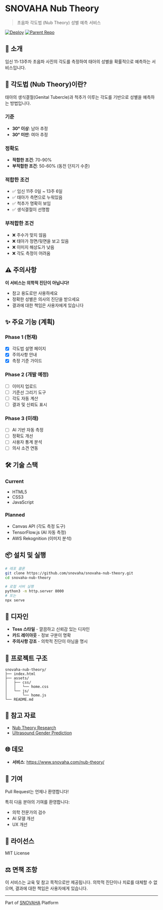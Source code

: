 # SNOVAHA Nub Theory

> 초음파 각도법 (Nub Theory) 성별 예측 서비스

[![Deploy](https://img.shields.io/badge/deploy-coming-orange)](https://www.snovaha.com/nub-theory/)
[![Parent Repo](https://img.shields.io/badge/parent-snovaha-blue)](https://github.com/snovaha/snovaha)

## 🔬 소개

임신 11-13주차 초음파 사진의 각도를 측정하여 태아의 성별을 확률적으로 예측하는 서비스입니다.

## 📐 각도법 (Nub Theory)이란?

태아의 생식결절(Genital Tubercle)과 척추가 이루는 각도를 기반으로 성별을 예측하는 방법입니다.

### 기준
- **30° 이상**: 남아 추정
- **30° 미만**: 여아 추정

### 정확도
- **적합한 조건**: 70-90%
- **부적합한 조건**: 50-60% (동전 던지기 수준)

### 적합한 조건
- ✅ 임신 11주 0일 ~ 13주 6일
- ✅ 태아가 측면으로 누워있음
- ✅ 척추가 명확히 보임
- ✅ 생식결절이 선명함

### 부적합한 조건
- ❌ 주수가 맞지 않음
- ❌ 태아가 정면/뒷면을 보고 있음
- ❌ 이미지 해상도가 낮음
- ❌ 각도 측정이 어려움

## ⚠️ 주의사항

**이 서비스는 의학적 진단이 아닙니다!**

- 참고 용도로만 사용하세요
- 정확한 성별은 의사의 진단을 받으세요
- 결과에 대한 책임은 사용자에게 있습니다

## ✨ 주요 기능 (계획)

### Phase 1 (현재)
- [x] 각도법 설명 페이지
- [x] 주의사항 안내
- [x] 측정 기준 가이드

### Phase 2 (개발 예정)
- [ ] 이미지 업로드
- [ ] 기준선 그리기 도구
- [ ] 각도 자동 계산
- [ ] 결과 및 신뢰도 표시

### Phase 3 (미래)
- [ ] AI 기반 자동 측정
- [ ] 정확도 개선
- [ ] 사용자 통계 분석
- [ ] 의사 소견 연동

## 🛠️ 기술 스택

### Current
- HTML5
- CSS3
- JavaScript

### Planned
- Canvas API (각도 측정 도구)
- TensorFlow.js (AI 자동 측정)
- AWS Rekognition (이미지 분석)

## 📦 설치 및 실행

```bash
# 레포 클론
git clone https://github.com/snovaha/snovaha-nub-theory.git
cd snovaha-nub-theory

# 로컬 서버 실행
python3 -m http.server 8000
# 또는
npx serve
```

## 🎨 디자인

- **Toss 스타일** - 깔끔하고 신뢰감 있는 디자인
- **카드 레이아웃** - 정보 구분이 명확
- **주의사항 강조** - 의학적 진단이 아님을 명시

## 📁 프로젝트 구조

```
snovaha-nub-theory/
├── index.html
├── assets/
│   ├── css/
│   │   └── home.css
│   └── js/
│       └── home.js
└── README.md
```

## 🔬 참고 자료

- [Nub Theory Research](https://www.ncbi.nlm.nih.gov/pmc/articles/PMC3530251/)
- [Ultrasound Gender Prediction](https://www.whattoexpect.com/pregnancy/fetal-development/fetal-sex-organs-reproductive-system)

## 🌐 데모

- **서비스**: https://www.snovaha.com/nub-theory/

## 🤝 기여

Pull Request는 언제나 환영합니다!

특히 다음 분야의 기여를 환영합니다:
- 의학 전문가의 검수
- AI 모델 개선
- UX 개선

## 📝 라이선스

MIT License

## ⚖️ 면책 조항

이 서비스는 교육 및 참고 목적으로만 제공됩니다. 
의학적 진단이나 치료를 대체할 수 없으며, 
결과에 대한 책임은 사용자에게 있습니다.

---

Part of [SNOVAHA](https://github.com/snovaha/snovaha) Platform

